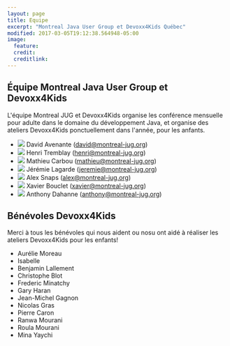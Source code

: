 ```yaml
---
layout: page
title: Equipe
excerpt: "Montreal Java User Group et Devoxx4Kids Québec"
modified: 2017-03-05T19:12:38.564948-05:00
image:
  feature:
  credit:
  creditlink:
---
```


## Équipe Montreal Java User Group et Devoxx4Kids

L'équipe Montreal JUG et Devoxx4Kids organise les conférence mensuelle pour adulte dans le domaine du développement Java, et organise des ateliers Devoxx4Kids ponctuellement dans l'année, pour les anfants.

- <img class="bio-photo bio-member" src="https://www.gravatar.com/avatar/285b2063822ec9365eeebf6840028dca?s=50"/> David Avenante (david@montreal-jug.org)
- <img class="bio-photo bio-member" src="https://www.gravatar.com/avatar/02b547234fa2cf147e85aa1b460f2f03?s=50"/> Henri Tremblay (henri@montreal-jug.org)
- <img class="bio-photo bio-member" src="https://www.gravatar.com/avatar/9db6fc82f800e193111dd725dd3a7b52?s=50"/> Mathieu Carbou (mathieu@montreal-jug.org)
- <img class="bio-photo bio-member" src="https://www.gravatar.com/avatar/6b405e927868cbed2f21489d8aafdf3c?s=50"/> Jérémie Lagarde (jeremie@montreal-jug.org)
- <img class="bio-photo bio-member" src="https://www.gravatar.com/avatar/bdcdb34938f61dde00311489e797e563?s=50"/> Alex Snaps (alex@montreal-jug.org)
- <img class="bio-photo bio-member" src="https://www.gravatar.com/avatar/e51fb0519a46a15f82be5b23528a7926?s=50"/> Xavier Bouclet (xavier@montreal-jug.org)
- <img class="bio-photo bio-member" src="https://www.gravatar.com/avatar/fb568d9708b892eb0c6dc261cd00a619?s=50"/> Anthony Dahanne (anthony@montreal-jug.org)

## Bénévoles Devoxx4Kids

Merci à tous les bénévoles qui nous aident ou nosu ont aidé à réaliser les ateliers Devoxx4Kids pour les enfants!

- Aurélie Moreau
- Isabelle
- Benjamin Lallement
- Christophe Blot
- Frederic Minatchy
- Gary Haran
- Jean-Michel Gagnon
- Nicolas Gras
- Pierre Caron
- Ranwa Mourani
- Roula Mourani
- Mina Yaychi
